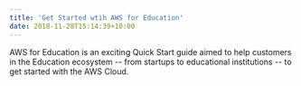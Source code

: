 ```yaml
---
title: 'Get Started wtih AWS for Education'
date: 2018-11-28T15:14:39+10:00
---
```


AWS for Education is an exciting Quick Start guide aimed to help customers in the Education ecosystem -- from startups to educational institutions -- to get started with the AWS Cloud. 
